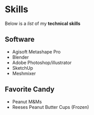 # Skills

Below is a _list_ of my **technical skills**

## Software
- Agisoft Metashape Pro
- Blender
- Adobe Photoshop/illustrator
- SketchUp
- Meshmixer

## Favorite Candy
- Peanut M&Ms
- Reeses Peanut Butter Cups (Frozen)


  
